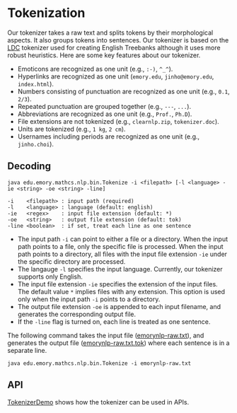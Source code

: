 # Tokenization

Our tokenizer takes a raw text and splits tokens by their morphological aspects. It also groups tokens into sentences. Our tokenizer is based on the [LDC](https://www.ldc.upenn.edu/) tokenizer used for creating English Treebanks although it uses more robust heuristics. Here are some key features about our tokenizer.

* Emoticons are recognized as one unit (e.g., `:-)`, `^_^`).
* Hyperlinks are recognized as one unit (`emory.edu`, `jinho@emory.edu`, `index.html`).
* Numbers consisting of punctuation are recognized as one unit (e.g., `0.1`, `2/3`).
* Repeated punctuation are grouped together (e.g., `---`, `...`).
* Abbreviations are recognized as one unit (e.g., `Prof.`, `Ph.D`).
* File extensions are not tokenized (e.g., `clearnlp.zip`, `tokenizer.doc`).
* Units are tokenized (e.g., `1 kg`, `2 cm`).
* Usernames including periods are recognized as one unit (e.g., `jinho.choi`).


## Decoding

```
java edu.emory.mathcs.nlp.bin.Tokenize -i <filepath> [-l <language> -ie <string> -oe <string> -line]

-i    <filepath> : input path (required)
-l    <language> : language (default: english)
-ie   <regex>    : input file extension (default: *)
-oe   <string>   : output file extension (default: tok)
-line <boolean>  : if set, treat each line as one sentence
```
	 
* The input path `-i` can point to either a file or a directory. When the input path points to a file, only the specific file is processed. When the input path points to a directory, all files with the input file extension `-ie` under the specific directory are processed.
* The langauge `-l` specifies the input language. Currently, our tokenizer supports only English.
* The input file extension `-ie` specifies the extension of the input files. The default value `*` implies files with any extension. This option is used only when the input path `-i` points to a directory.
* The output file extension `-oe` is appended to each input filename, and generates the corresponding output file.
* If the `-line` flag is turned on, each line is treated as one sentence.


The following command takes the input file ([emorynlp-raw.txt](../../test/resources/emorynlp-raw.txt)), and generates the output file ([emorynlp-raw.txt.tok](../../test/resources/emorynlp-raw.txt.tok)) where each sentence is in a separate line.

```
java edu.emory.mathcs.nlp.bin.Tokenize -i emorynlp-raw.txt
```

## API

[TokenizerDemo](test/main/java/edu/emory/mathcs/nlp/tokenizer/Totkenizer.java) shows how the tokenizer can be used in APIs.